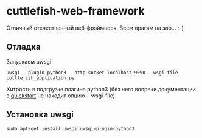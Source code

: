 # cuttlefish-web-framework
Отличный отечественный веб-фрэймворк. Всем врагам на зло... ;-)

## Отладка
Запускаем uwsgi
```
uwsgi --plugin python3 --http-socket localhost:9090 --wsgi-file cuttlefish_application.py
```
Хитрость в подгрузке плагина python3 (без него вопреки документации в [quickstart](http://uwsgi.readthedocs.io/en/latest/WSGIquickstart.html) не находит опцию --wsgi-file)

## Установка uwsgi
```
sudo apt-get install uwsgi uwsgi-plugin-python3
```
